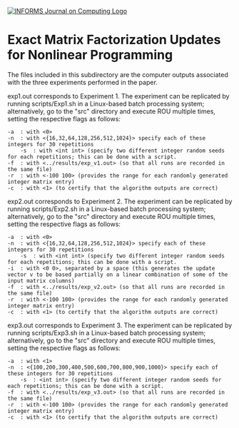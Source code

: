[![INFORMS Journal on Computing Logo](https://INFORMSJoC.github.io/logos/INFORMS_Journal_on_Computing_Header.jpg)](https://pubsonline.informs.org/journal/ijoc)

# Exact Matrix Factorization Updates for Nonlinear Programming

The files included in this subdirectory are the computer outputs associated with the three experiments performed in the paper. 

exp1.out corresponds to Experiment 1. The experiment can be replicated by running scripts/Exp1.sh in a Linux-based batch processing system; alternatively, go to the "src" directory and execute ROU multiple times, setting the respective flags as follows:

  	-a  : with <0>
	-n  : with <{16,32,64,128,256,512,1024}> specify each of these integers for 30 repetitions
        -s  : with <int int> (specify two different integer random seeds for each repetitions; this can be done with a script.
	-f  : with <../results/exp_v1.out> (so that all runs are recorded in the same file)
	-r  : with <-100 100> (provides the range for each randomly generated integer matrix entry)
	-c  : with <1> (to certify that the algorithm outputs are correct) 

exp2.out corresponds to Experiment 2. The experiment can be replicated by running scripts/Exp2.sh in a Linux-based batch processing system; alternatively, go to the "src" directory and execute ROU multiple times, setting the respective flags as follows:

	-a  : with <0>  	
	-n  : with <{16,32,64,128,256,512,1024}> specify each of these integers for 30 repetitions
        -s  : with <int int> (specify two different integer random seeds for each repetitions; this can be done with a script.
	-i  : with <0 0>, separated by a space (this generates the update vector v to be based partially on a linear combination of some of the input matrix columns)
	-f  : with <../results/exp_v2.out> (so that all runs are recorded in the same file)
	-r  : with <-100 100> (provides the range for each randomly generated integer matrix entry)
	-c  : with <1> (to certify that the algorithm outputs are correct) 

exp3.out corresponds to Experiment 3. The experiment can be replicated by running scripts/Exp3.sh in a Linux-based batch processing system; alternatively, go to the "src" directory and execute ROU multiple times, setting the respective flags as follows:

  	-a  : with <1>
	-n  : <{100,200,300,400,500,600,700,800,900,1000}> specify each of these integers for 30 repetitions
        -s  : <int int> (specify two different integer random seeds for each repetitions; this can be done with a script.
	-f  : with <../results/exp_v3.out> (so that all runs are recorded in the same file)
	-r  : with <-100 100> (provides the range for each randomly generated integer matrix entry)
	-c  : with <1> (to certify that the algorithm outputs are correct)
